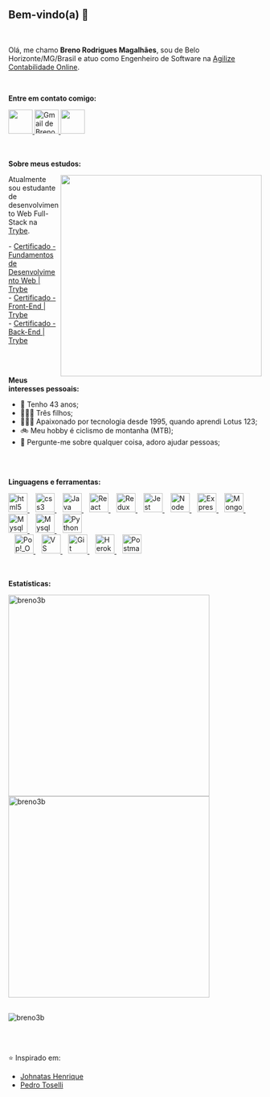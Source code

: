 ## Bem-vindo(a) 👋

<br />

Olá, me chamo **Breno Rodrigues Magalhães**, sou de Belo Horizonte/MG/Brasil e atuo como Engenheiro de Software na [Agilize Contabilidade Online](https://agilize.com.br/).

<br />

**Entre em contato comigo:**

<div>
  <a href="https://www.linkedin.com/in/brenorm/" target="_blank">
    <img src="https://i.ibb.co/Kx2GSrT/linkedin.png" width="48px" height="48px">
  </a>
<!--   <a href="https://github.com/Breno3B" target="_blank">
    <img src="https://cdn.iconscout.com/icon/free/png-256/github-108-438008.png" width="48px" height="48px">
  </a> -->
  <a href="mailto:brenorm@gmail.com?Subject=Título%20da%20mensagem">
    <img src="https://cdn.icon-icons.com/icons2/730/PNG/512/gmail_icon-icons.com_62758.png" width="48px" height="48px" alt="Gmail de Breno Rodrigues">
  </a>
  <a href="https://www.instagram.com/breno3b/" target="_blank">
    <img src="https://cdn.icon-icons.com/icons2/1211/PNG/512/1491579602-yumminkysocialmedia36_83067.png" width="48px" height="48px">
  </a>
</div>

<br />
<br />

**Sobre meus estudos:**

<div>
  <div>
    <img align="right" src="https://media.giphy.com/media/3ohuAxV0DfcLTxVh6w/giphy.gif" width="400" frameBorder="0" class="giphy-embed" ></img>
  </div>
  <div>
    <p> Atualmente sou estudante de desenvolvimento Web Full-Stack na <a href="https://www.betrybe.com/" target="_blank">Trybe</a>. </p>
    <p>
      - <a target="_blank" href="https://drive.google.com/file/d/1Xo6HkJIyjPRv8Rq2IWJoc_KfWkbUN5fh/view?usp=sharing">
        Certificado - Fundamentos de Desenvolvimento Web | Trybe
      </a>
      <br>
      - <a target="_blank" href="https://drive.google.com/file/d/1EZOoLnwb6aXQEb3TW1kbpRlE84bwY1m8/view?usp=sharing">
        Certificado - Front-End | Trybe
      </a>
      <br>
      - <a target="_blank" href="https://drive.google.com/file/d/1ZImgg1ZhPa9jhBFgfqu1mOPYmZ2yPokX/view?usp=sharing">
        Certificado - Back-End | Trybe
      </a>
    </p>
  </div>
</div>

<br />
<br />

**Meus interesses pessoais:**

  - 👨 Tenho 43 anos;
  - 👦👩👩 Três filhos;
  - 👨🏽‍💻 Apaixonado por tecnologia desde 1995, quando aprendi Lotus 123;
  - 🚲 Meu hobby é ciclismo de montanha (MTB);
  - 💬 Pergunte-me sobre qualquer coisa, adoro ajudar pessoas;
  <!-- - 📝 Veja meu Curriculum Vitae <a href="" target="_blank">clicando aqui</a> para mais informações. -->

<br />
<br />

**Linguagens e ferramentas:**

<div>
  <div>
    <a target="_blank" href="https://www.w3schools.com/tags/default.asp" rel="nofollow">
      <img alt="html5" width="38px" src="https://cdn.icon-icons.com/icons2/2107/PNG/512/file_type_html_icon_130541.png"/>
    </a>
      &nbsp;&nbsp;
    <a target="_blank" href="https://www.w3schools.com/cssref/default.asp" rel="nofollow">
      <img alt="css3" width="38px" src="https://cdn.icon-icons.com/icons2/2107/PNG/512/file_type_css_icon_130661.png" />
    </a>
      &nbsp;&nbsp;
    <a target="_blank" href="https://www.w3schools.com/jsref/default.asp" rel="nofollow">
      <img alt="Java script" width="38px" src="https://cdn.icon-icons.com/icons2/2108/PNG/512/javascript_icon_130900.png" />
    </a>
      &nbsp;&nbsp;
    <a target="_blank" href="https://pt-br.reactjs.org/docs/getting-started.html" rel="nofollow">
      <img alt="React" width="38px" src="https://cdn.icon-icons.com/icons2/2415/PNG/512/react_original_wordmark_logo_icon_146375.png" />
    </a>
      &nbsp;&nbsp;
    <a target="_blank" href="https://redux.js.org/">
      <img alt="Redux" width="38px" src="https://cdn.icon-icons.com/icons2/2415/PNG/512/redux_original_logo_icon_146365.png" />
    </a>
      &nbsp;&nbsp;
    <a target="_blank" href="https://jestjs.io/pt-BR/">
      <img alt="Jest" width="38px" src="https://cdn.icon-icons.com/icons2/2107/PNG/512/file_type_jest_icon_130514.png" />
    </a>
      &nbsp;&nbsp;
    <a target="_blank" href="https://nodejs.org/pt-br/docs/" rel="nofollow">
      <img alt="Node js" width="38px" src="https://cdn.icon-icons.com/icons2/2415/PNG/512/nodejs_plain_logo_icon_146409.png" />
    </a>
      &nbsp;&nbsp;
    <a target="_blank" href="https://expressjs.com/pt-br/" rel="nofollow">
      <img alt="Express" width="38px" src="https://cdn.icon-icons.com/icons2/2667/PNG/512/folder_express_icon_161294.png" />
    </a>
      &nbsp;&nbsp;
    <a target="_blank" href="https://docs.mongodb.com/" rel="nofollow">
      <img alt="MongoDB" width="38px" src="https://cdn.icon-icons.com/icons2/2415/PNG/512/mongodb_original_wordmark_logo_icon_146425.png" />
    </a>
      &nbsp;&nbsp;
    <a target="_blank" href="https://www.mysql.com/" rel="nofollow">
      <img alt="Mysql" width="38px" src="https://cdn.icon-icons.com/icons2/2415/PNG/512/mysql_original_wordmark_logo_icon_146417.png" />
    </a>
      &nbsp;&nbsp;
    <a target="_blank" href="https://dev.mysql.com/doc/workbench/en/" rel="nofollow">
      <img alt="Mysql Workbench" width="38px" src="https://cdn.icon-icons.com/icons2/3053/PNG/512/mysql_workbench_macos_bigsur_icon_189924.png" />
    </a>
      &nbsp;&nbsp;
    <a target="_blank" href="https://docs.python.org/" rel="nofollow">
      <img alt="Python" width="38px" src="https://cdn.icon-icons.com/icons2/2699/PNG/512/python_vertical_logo_icon_168039.png" />
    </a>
  </div>
  <div>
      &nbsp;&nbsp;
    <a target="_blank" href="https://pop.system76.com/" rel="nofollow">
      <img alt="Pop!_OS" width="38px" src="https://i.redd.it/ms9je823h6y31.png" />
    </a>
      &nbsp;&nbsp;
    <a target="_blank" href="https://code.visualstudio.com/">
      <img alt="VS Code" width="38px" src="https://cdn.icon-icons.com/icons2/2107/PNG/512/file_type_vscode_icon_130084.png" />
    </a>
      &nbsp;&nbsp;
    <a target="_blank" href="https://git-scm.com/" rel="nofollow">
      <img alt="Git" width="38px" src="https://cdn.icon-icons.com/icons2/2415/PNG/512/git_plain_wordmark_logo_icon_146508.png" />
    </a>
      &nbsp;&nbsp;
    <a target="_blank" href="https://www.heroku.com/">
      <img alt="Heroku" width="38px" src="https://cdn.icon-icons.com/icons2/2415/PNG/512/heroku_plain_wordmark_logo_icon_146480.png" />
    </a>
      &nbsp;&nbsp;
    <a target="_blank" href="https://www.postman.com/">
      <img alt="Postman" width="38px" src="https://cdn.icon-icons.com/icons2/3053/PNG/512/postman_macos_bigsur_icon_189815.png" />
    </a>
  </div>
</div>

<br />
<br />

**Estatísticas:**

<div>
  <div>
    <img align="left" width="400px" src="https://github-readme-stats.vercel.app/api?username=breno3b&count_private=true&show_icons=true&theme=dracula&icon_color=268bd2&title_color=268bd2" alt="breno3b" />
  </div>
  <div>
    <img align="center" width="400px" src="https://github-readme-stats.vercel.app/api/top-langs/?username=breno3b&layout=compact&theme=dracula&title_color=268bd2" alt="breno3b" />
  </div>  
</div>
<br />
<div>
  <div>
    <p align="left"> <img src="https://komarev.com/ghpvc/?username=breno3b" alt="breno3b" />
  </div>  
</div>

<br />
<br />

⭐️ Inspirado em:

- [Johnatas Henrique](https://github.com/johnatas-henrique)
- [Pedro Toselli](https://github.com/Pedro-Toselli)
